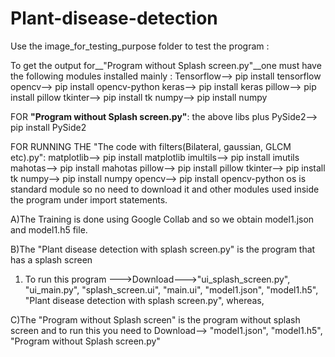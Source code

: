 # Plant-disease-detection

Use the image_for_testing_purpose folder to test the program :

To get the output for__"Program without Splash screen.py"__one must have the following modules installed mainly :
Tensorflow--> pip install tensorflow
opencv--> pip install opencv-python
keras-->  pip install keras
pillow--> pip install pillow
tkinter--> pip install tk
numpy--> pip install numpy

FOR __"Program without Splash screen.py"__:
the above libs plus
PySide2--> pip install PySide2

FOR RUNNING THE "The code with filters(Bilateral, gaussian, GLCM etc).py":
matplotlib--> pip install matplotlib
imultils--> pip install imutils
mahotas-->  pip install mahotas
pillow--> pip install pillow
tkinter--> pip install tk
numpy--> pip install numpy
opencv--> pip install opencv-python
os is standard module so no need to download it 
and other modules used inside the program under import statements.

A)The Training is done using Google Collab and so we obtain model1.json and model1.h5 file.

B)The "Plant disease detection with splash screen.py" is the program that has a splash screen
  1) To run this program --->Download--->"ui_splash_screen.py", "ui_main.py", "splash_screen.ui", "main.ui", "model1.json", "model1.h5", "Plant disease detection with splash screen.py", 
whereas,

C)The "Program without Splash screen" is the program without splash screen and to run this you need to 
  Download--> "model1.json", "model1.h5", "Program without Splash screen.py"
